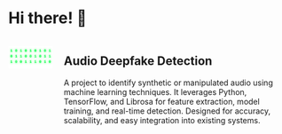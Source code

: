 # Hi there! 👋

<div style="display: flex; align-items: flex-start; gap: 20px;">
  <img src="matrix_rain.svg" alt="matrix" width="80" style="margin-top: 15px;">
  <div>
    <h2>Audio Deepfake Detection</h2>
    <p>A project to identify synthetic or manipulated audio using machine learning techniques. It leverages Python, TensorFlow, and Librosa for feature extraction, model training, and real-time detection. Designed for accuracy, scalability, and easy integration into existing systems.</p>
  </div>
</div>
